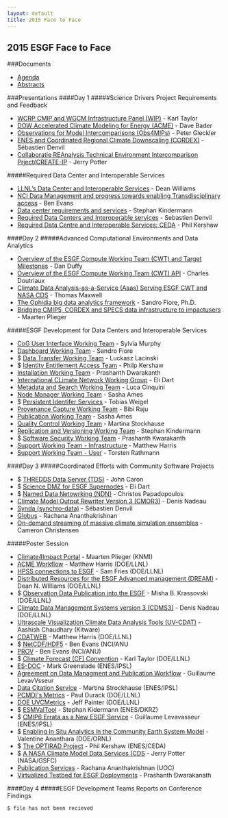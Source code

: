 ```yaml
---
layout: default
title: 2015 Face to Face
---
```


## 2015 ESGF Face to Face
###Documents
* [Agenda][agenda]
* [Abstracts][abstracts]

###Presentations
####Day 1
#####Science Drivers Project Requirements and Feedback
* [WCRP CMIP and WGCM Infrastructure Panel (WIP)][35] - Karl Taylor
* [DOW Accelerated Climate Modeling for Energy (ACME)][58] - Dave Bader
* [Observations for Model Intercomparisons (Obs4MIPs)][47] - Peter Gleckler
* [ENES and Coordinated Regional Climate Downscaling (CORDEX)][65] - Sébastien Denvil
* [Collaboratie REAnalysis Technical Environment Intercomparison Prject(CREATE-IP][33] - Jerry Potter

#####Required Data Center and Interoperable Services
* [LLNL’s Data Center and Interoperable Services][60] - Dean Williams
* [NCI Data Management and progress towards enabling Transdisciplinary access][44] - Ben Evans
* [Data center requirements and services][67] - Stephan Kindermann
* [Required Data Centers and Interoperable services][63] - Sebastien Denvil
* [Required Data Centre and Interoperable Services: CEDA][49] - Phil Kershaw


####Day 2
#####Advanced Computational Environments and Data Analytics
* [Overview of the ESGF Compute Working Team (CWT) and Target Milestones][54] - Dan Duffy
* [Overview of the ESGF Compute Working Team (CWT) API][50] - Charles Doutriaux
* [Climate Data Analysis-as-a-Service (Aaas) Serving ESGF CWT and NASA CDS][69] - Thomas Maxwell
* [The Ophidia big data analytics framework][57] - Sandro Fiore, Ph.D.
* [Bridging CMIP5, CORDEX and SPECS data infrastructure to impactusers][45] - Maarten Plieger

#####ESGF Development for Data Centers and Interoperable Services
* [CoG User Interface Working Team][76] - Sylvia Murphy
* [Dashboard Working Team][56] - Sandro Fiore
* $ [Data Transfer Working Team][#] - Luckasz Lacinski
* $ [Identity Entitlement Access Team][#] - Philp Kershaw
* [Installation Working Team][51] - Prashanth Dwarakanth
* [International CLimate Network Working Group][36] - Eli Dart
* [Metadata and Search Working Team][66] - Luca Cinquini
* [Node Manager Working Team][59] - Sasha Ames
* $ [Persistent Identifer Services][#] - Tobias Weigel
* [Provenance Capture Working Team][53] - Bibi Raju
* [Publication Working Team][61] - Sasha Ames
* [Quality Control Working Team][74] - Martina Stockhause
* [Replication and Versioning Working Team][37] - Stephan Kindermann
* $ [Software Security Working Team][3] - Prashanth Kwarakanth
* [Support Working Team - Infrastructure][41] - Matthew Harris
* [Support Working Team - User][71] - Torsten Rathmann


####Day 3
#####Coordinated Efforts with Community Software Projects
* $ [THREDDS Data Server (TDS)][#] - John Caron
* $ [Science DMZ for ESGF Supernodes][#] - Eli Dart
* $ [Named Data Netowrking (NDN)][#] - Christos Papadopoulos
* [Climate Model Output Rewriter Version 3 (CMOR3)][46] - Denis Nadeau
* [Synda (synchro-data)][30] - Sébastien Denvil
* [Globus][55] - Rachana Ananthakrishnan
* [On-demand streaming of massive climate simulation ensembles][48] - Cameron Christensen

#####Poster Session
* [Climate4Impact Portal][7] - Maarten Plieger (KNMI)
* [ACME Workflow][3] - Matthew Harris (DOE/LLNL)
* [HPSS connections to ESGF][10] - Sam Fries (DOE/LLNL)
* [Distributed Resources for the ESGF Advanced management (DREAM)][9] - Dean N. WIlliams (DOE/LLNL)
* $ [Observation Data Publication into the ESGF][#] - Misha B. Krassovski (DOE/LLNL)
* [Climate Data Management Systems version 3 (CDMS3)][8] - Denis Nadeau (DOE/LLNL)
* [Ultrascale Visualization Climate Data Analysis Tools (UV-CDAT)][14] - Aashish Chaudhary (Kitware)
* [CDATWEB][1] - Matthew Harris (DOE/LLNL)
* $ [NetCDF/HDF5][#] - Ben Evans (NCI/ANU
* [PROV][4] - Ben Evans (NCI/ANU)
* $ [Climate Forecast (CF) Convention][#] - Karl Taylor (DOE/LLNL)
* [ES-DOC][2] - Mark Greenslade (ENES/IPSL)
* [Agreement on Data Managment and Publication Workflow][5] - Guillaume LevavVsseur
* [Data Citation Service][15] - Martina Strockhause (ENES/IPSL)
* [PCMDI's Metrics][6] - Paul Durack (DOE/LLNL)
* [DOE UVCMetrics][11] - Jeff Painter (DOE/LLNL)
* $ [ESMValTool][#] - Stephan Kidermann (ENES/DKRZ)
* $ [CMIP6 Errata as a New ESGF Service][#] - Guillaume Levavasseur (ENES/IPSL)
* $ [Enabling In Situ Analytics in the Community Earth System Model][#] - Valentine Ananthara (DOE/ORNL)
* $ [The OPTIRAD Project][#] - Phil Kershaw (ENES/CEDA)
* $ [A NASA Climate Model Data Services (CDS][#] - Jerry Potter (NASA/GSFC) 
* [Publication Services][12] - Rachana Ananthakrishnan (UOC)
* [Virtualized Testbed for ESGF Deployments][13] - Prashanth Dwarakanath


####Day 4
#####ESGF Development Teams Reports on Conference Findings


`$ file has not been recieved`


[agenda]: media/pdf/2015-ESGF-Agenda.pdf 
[abstracts]: media/pdf/2015-ESGF-Abstacts.pdf 

 [#]: #
 [1]: media/2015-F2F/Posters/ACME_CDATWEB.pdf
 [2]: media/2015-F2F/Posters/Earth-System-Documentation-(ES-DOC)-Preparations-for-CMIP6.pdf
 [3]: media/2015-F2F/Posters/ACME_Dashboard.pdf
 [4]: media/2015-F2F/Posters/Enhance-Reusability-and-Reproducibility-using-NCI-Provenance-Capturing-System.pdf
 [5]: media/2015-F2F/Posters/Agreement-on-data-management-and-ESGF-publication-workflow.pdf
 [6]: media/2015-F2F/Posters/Next-Generation-Objective-Testing-of-Climate-Models-Using-UV-CDAT-and-ESGF.pdf
 [7]: media/2015-F2F/Posters/Bridging-SPECS-CMIP5-and-CORDEX-data-to-impact-users.pdf
 [8]: media/2015-F2F/Posters/Parallelizing-the-Climate-Data-Management-System-version-3-(CDMS).pdf
 [9]: media/2015-F2F/Posters/DREAM-Distributed-Resources-for-the-ESGF-Advanced-Management.pdf
[10]: media/2015-F2F/Posters/Touching-BASE-Connecting-ESGF-to-HPSS.pdf
[11]: media/2015-F2F/Posters/UVCMetrics-Improved-Diagnostics.pdf
[12]: media/2015-F2F/Posters/ESGF-Publication.pdf
[13]: media/2015-F2F/Posters/VIRTUALIZED-TESTBED-FOR-ESGF-DEPLOYMENTS.pdf
[14]: media/2015-F2F/Posters/ESGF-UVCDAT.pdf
[15]: media/2015-F2F/Posters/Data-Citation-Service.pdf

[30]: media/2015-F2F/Presentations/2015-12-10-ESGF-F2F-SYNDA.pdf
[31]: media/2015-F2F/Presentations/F2F_WPS_doutriaux.pptx
[32]: media/2015-F2F/Presentations/2015-esgf-f2f-idea-wt-climate-impacts-portal-oauth2.mov
[33]: media/2015-F2F/Presentations/Jerry_Potter_ESGF_F2F_CREATE.pptx
[34]: media/2015-F2F/Presentations/2015-esgf-f2f-idea-wt.pptx
[35]: media/2015-F2F/Presentations/Karl_Taylor_ESGF_F2F_CMIP6.pdf
[36]: media/2015-F2F/Presentations/20151209-dart-icnwg-v3.pptx
[37]: media/2015-F2F/Presentations/Kindermann-ESGF-2015-replication-versioning-WG.pptx
[38]: media/2015-F2F/Presentations/20151210-dart-dmz-esgf-v3.pptx
[39]: media/2015-F2F/Presentations/LLNLs-Data-Center-and-Interoperable-Services.pdf
[40]: media/2015-F2F/Presentations/2015_ESGF_Ophidia_pub.pdf
[41]: media/2015-F2F/Presentations/MATTHEW_BENJAMIN_HARRIS_esgf-swt-2015-final.pptx
[42]: media/2015-F2F/Presentations/ACME-Ambitions-and-Status-Vision-Goals-and-Reality.pdf
[43]: media/2015-F2F/Presentations/MaartenPlieger_ESGFF2F2015_WPS_Climate4Impact_ISENES2.pptx
[44]: media/2015-F2F/Presentations/Ben-Evans-ESGF_F2F_NCI.pptx
[45]: media/2015-F2F/Presentations/Maarten_Plieger_ESGF_F2F_Climate4Impact.pptx
[46]: media/2015-F2F/Presentations/CMOR3_DenisNadeau_Thursday_am.pptx
[47]: media/2015-F2F/Presentations/Peter_Gleckler_ESGF_F2F_obs4mips.pptx
[48]: media/2015-F2F/Presentations/Cameron-Christensen_UVCDAT_F2F_2015-small.pptx
[49]: media/2015-F2F/Presentations/Phil-Kershaw_ESGF_F2F_CEDA.pptx
[50]: media/2015-F2F/Presentations/Charles_Doutriaux_F2F_WPS.pptx
[51]: media/2015-F2F/Presentations/Prashant-D.-iwt.pdf
[52]: media/2015-F2F/Presentations/Climate-Model-Output-Rewrite-CMOR.pdf
[53]: media/2015-F2F/Presentations/Provenance-Research_Raju.pptx
[54]: media/2015-F2F/Presentations/Dan_Duffy_ESGF_F2F_CWT.pptx
[55]: media/2015-F2F/Presentations/Rachana_Ananthakrishnan_151210_ESGF_Globus_ESGF_F2F.pptx
[56]: media/2015-F2F/Presentations/Dashboard.pdf
[57]: media/2015-F2F/Presentations/Sandro_Fiore_ESGF_F2F_Ophidia.pptx
[58]: media/2015-F2F/Presentations/Dave_Bader_ESGF_F2F_ACME.pptx.pdf
[59]: media/2015-F2F/Presentations/Sasha-Node-Manager-F2F-2015.pptx
[60]: media/2015-F2F/Presentations/Dean-Williams-ESGF_F2F_LLNL.pptx
[61]: media/2015-F2F/Presentations/Sasha-Publication-F2F-2015.pptx
[62]: media/2015-F2F/Presentations/ESGF-2015-Duffy-Presentation.pptx
[63]: media/2015-F2F/Presentations/Sebastien-Denvil-ESGF_F2F_IPSL.pdf
[64]: media/2015-F2F/Presentations/ESGF-2015-dkrz-data-center.pdf
[65]: media/2015-F2F/Presentations/Sebastien_Denvil_ESGF_F2F_IS-ENES.pdf
[66]: media/2015-F2F/Presentations/ESGF-METADATA-&-SEARCH-Working-Team-(ESGF-MSWT)-Progress-update-&-future-roadmap.pdf
[67]: media/2015-F2F/Presentations/Stephan-Kindermann-ESGF-F2F_DKRZ.pptx
[68]: media/2015-F2F/Presentations/ESGF-User-Interface-Working-Team-(ESGF-UIWT)-Progress-update-&-future-roadmap.pdf
[69]: media/2015-F2F/Presentations/Thomas_Maxwell_ESGF_F2F_AnalyticServices.pptx
[70]: media/2015-F2F/Presentations/ESGF-UserWorkingTeam.pptx
[71]: media/2015-F2F/Presentations/User-Support-Working-Team.pdf
[72]: media/2015-F2F/Presentations/ESGF-present.pdf
[73]: media/2015-F2F/Presentations/esgf-conference-2015-ESGF-PID-Services-for-CMIP6.pptx
[74]: media/2015-F2F/Presentations/ESGF2015_QCWT_stockhause.pptx
[75]: media/2015-F2F/Presentations/esgf-papadopoulos.pptx
[76]: media/2015-F2F/Presentations/ESGF_F2F_2015_CoG_Cinquini.pdf
[77]: media/2015-F2F/Presentations/esgf-swt-2015.pdf
[78]: media/2015-F2F/Presentations/ESGF_F2F_2015_Search_Cinquini.pdf
[79]: media/2015-F2F/Presentations/iwt.pdf
[80]: media/2015-F2F/Presentations/ESGF_Presentation_Lukasz_Lacinski.pdf
[81]: media/2015-F2F/Presentations/secteam.pdf
